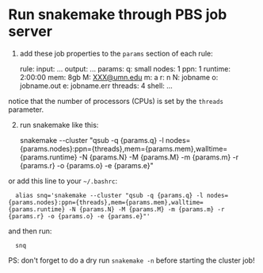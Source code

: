 # Run snakemake through PBS job server

1. add these job properties to the `params` section of each rule:

      rule:
          input:  ...
          output: ...
          params:
              q: small
              nodes: 1
              ppn: 1
              runtime: 2:00:00
              mem: 8gb
              M: XXX@umn.edu
              m: a
              r: n
              N: jobname
              o: jobname.out
              e: jobname.err
          threads: 4
          shell: ...

notice that the number of processors (CPUs) is set by the `threads` parameter.

2. run snakemake like this:

      snakemake --cluster "qsub -q {params.q} -l nodes={params.nodes}:ppn={threads},mem={params.mem},walltime={params.runtime} -N {params.N} -M {params.M} -m {params.m} -r {params.r} -o {params.o} -e {params.e}"

or add this line to your `~/.bashrc`:

      alias snq='snakemake --cluster "qsub -q {params.q} -l nodes={params.nodes}:ppn={threads},mem={params.mem},walltime={params.runtime} -N {params.N} -M {params.M} -m {params.m} -r {params.r} -o {params.o} -e {params.e}"'

and then run:

      snq

PS: don't forget to do a dry run `snakemake -n` before starting the cluster job!
